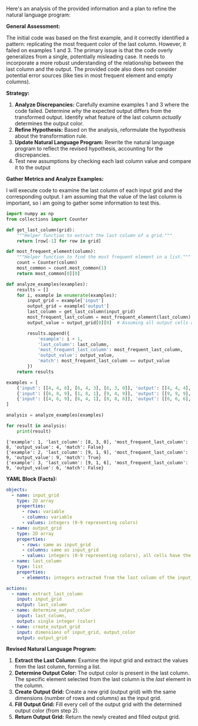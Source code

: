 Here's an analysis of the provided information and a plan to refine the natural language program:

**General Assessment:**

The initial code was based on the first example, and it correctly identified a pattern: replicating the most frequent color of the last column. However, it failed on examples 1 and 3. The primary issue is that the code overly generalizes from a single, potentially misleading case. It needs to incorporate a more robust understanding of the relationship between the last column and the output. The provided code also does not consider potential error sources (like ties in most frequent element and empty columns).

**Strategy:**

1.  **Analyze Discrepancies:** Carefully examine examples 1 and 3 where the code failed. Determine *why* the expected output differs from the transformed output. Identify what feature of the last column *actually* determines the output color.
2.  **Refine Hypothesis:** Based on the analysis, reformulate the hypothesis about the transformation rule.
3.  **Update Natural Language Program:** Rewrite the natural language program to reflect the revised hypothesis, accounting for the discrepancies.
4. Test new assumptions by checking each last column value and compare it to the output

**Gather Metrics and Analyze Examples:**

I will execute code to examine the last column of each input grid and the corresponding output. I am assuming that the value of the last column is important, so i am going to gather some information to test this.


``` python
import numpy as np
from collections import Counter

def get_last_column(grid):
    """Helper function to extract the last column of a grid."""
    return [row[-1] for row in grid]

def most_frequent_element(column):
    """Helper function to find the most frequent element in a list."""
    count = Counter(column)
    most_common = count.most_common(1)
    return most_common[0][0]

def analyze_examples(examples):
    results = []
    for i, example in enumerate(examples):
        input_grid = example['input']
        output_grid = example['output']
        last_column = get_last_column(input_grid)
        most_frequent_last_column = most_frequent_element(last_column)
        output_value = output_grid[0][0]  # Assuming all output cells are the same

        results.append({
            'example': i + 1,
            'last_column': last_column,
            'most_frequent_last_column': most_frequent_last_column,
            'output_value': output_value,
            'match': most_frequent_last_column == output_value
        })
    return results

examples = [
    {'input': [[4, 4, 8], [6, 4, 3], [6, 3, 0]], 'output': [[4, 4, 4], [4, 4, 4], [4, 4, 4]]},
    {'input': [[6, 8, 9], [1, 8, 1], [9, 4, 9]], 'output': [[9, 9, 9], [9, 9, 9], [9, 9, 9]]},
    {'input': [[4, 6, 9], [6, 4, 1], [8, 8, 6]], 'output': [[6, 6, 6], [6, 6, 6], [6, 6, 6]]}
]

analysis = analyze_examples(examples)

for result in analysis:
    print(result)


```
```
{'example': 1, 'last_column': [8, 3, 0], 'most_frequent_last_column': 8, 'output_value': 4, 'match': False}
{'example': 2, 'last_column': [9, 1, 9], 'most_frequent_last_column': 9, 'output_value': 9, 'match': True}
{'example': 3, 'last_column': [9, 1, 6], 'most_frequent_last_column': 9, 'output_value': 6, 'match': False}

```
**YAML Block (Facts):**


```yaml
objects:
  - name: input_grid
    type: 2D array
    properties:
      - rows: variable
      - columns: variable
      - values: integers (0-9 representing colors)
  - name: output_grid
    type: 2D array
    properties:
      - rows: same as input_grid
      - columns: same as input_grid
      - values: integers (0-9 representing colors), all cells have the same value.
  - name: last_column
    type: list
    properties:
      - elements: integers extracted from the last column of the input_grid

actions:
  - name: extract_last_column
    input: input_grid
    output: last_column
  - name: determine_output_color
    input: last_column,
    output: single integer (color)
  - name: create_output_grid
    input: dimensions of input_grid, output_color
    output: output_grid
```


**Revised Natural Language Program:**

1.  **Extract the Last Column:** Examine the input grid and extract the values from the last column, forming a list.
2.  **Determine Output Color:** The output color is present in the last column. The specific element selected from the last column is the *last* element in the column.
3.  **Create Output Grid:** Create a new grid (output grid) with the same dimensions (number of rows and columns) as the input grid.
4.  **Fill Output Grid:** Fill every cell of the output grid with the determined output color (from step 2).
5.  **Return Output Grid:** Return the newly created and filled output grid.
